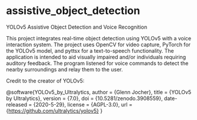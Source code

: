 # assistive_object_detection
YOLOv5 Assistive Object Detection and Voice Recognition

This project integrates real-time object detection using YOLOv5 with a voice interaction system. The project uses OpenCV for video capture, PyTorch for the YOLOv5 model, and pyttsx for a text-to-speech functionality. The application is intended to aid visually impaired and/or individuals requiring auditory feedback. The program listened for voice commands to detect the nearby surroundings and relay them to the user. 

Credit to the creator of YOLOv5: 

@software{YOLOv5_by_Ultralytics,
  author = {Glenn Jocher},
  title = {YOLOv5 by Ultralytics},
  version = {7.0},
  doi = {10.5281/zenodo.3908559},
  date-released = {2020-5-29},
  license = {AGPL-3.0},
  url = {https://github.com/ultralytics/yolov5}
}
